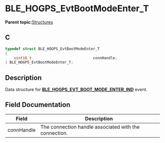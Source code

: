 # BLE\_HOGPS\_EvtBootModeEnter\_T

**Parent topic:**[Structures](GUID-E3B28D5E-279E-48ED-A989-4BF908B59108.md)

## C

```c
typedef struct BLE_HOGPS_EvtBootModeEnter_T
{
    uint16_t                            connHandle;
} BLE_HOGPS_EvtBootModeEnter_T;
```

## Description

Data structure for **[BLE\_HOGPS\_EVT\_BOOT\_MODE\_ENTER\_IND](GUID-4A772703-D197-40AE-A35F-77D7C1504E97.md)** event.

## Field Documentation

|Field|Description|
|-----|-----------|
|connHandle|The connection handle associated with the connection.|

